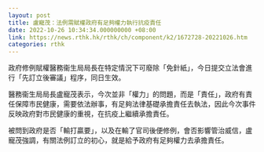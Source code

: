 ```yaml
---
layout: post
title: 盧寵茂：法例需賦權政府有足夠權力執行抗疫責任
date: 2022-10-26 10:34:34.000000000 +08:00
link: https://news.rthk.hk/rthk/ch/component/k2/1672728-20221026.htm
categories: rthk
---
```


政府修例賦權醫務衞生局局長在特定情況下可廢除「免針紙」，今日提交立法會進行「先訂立後審議」程序，同日生效。

醫務衞生局局長盧寵茂表示，今次並非「權力」的問題，而是「責任」，政府有責任保障市民健康，需要依法辦事，有足夠法律基礎承擔責任去執法，因此今次事件反映政府對市民健康的重視，在抗疫上繼續承擔責任。

被問到政府是否「輸打贏要」，以及在輸了官司後便修例，會否影響管治威信，盧寵茂強調，有關法例訂立的初心，就是給予政府有足夠權力去承擔責任。
